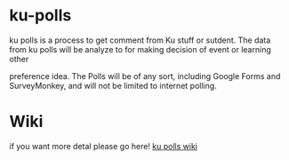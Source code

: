# ku-polls

ku polls is a process to get comment from Ku stuff or sutdent. The data from ku polls will be analyze to for making decision of event or learning other 

preference idea. The Polls will be of any sort, including Google Forms and SurveyMonkey, and will not be limited to internet polling.


# Wiki

if you want more detal please go here! [ku polls wiki](../../wiki/Home)